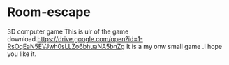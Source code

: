 # Room-escape
3D computer game
This is ulr of the game download.https://drive.google.com/open?id=1-RsOqEaN5EVJwh0sLLZo6bhuaNA5bnZg
It is a my onw small game .I hope you like it.

